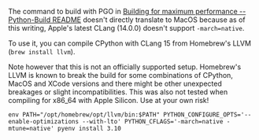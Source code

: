 The command to build with PGO in [Building for maximum performance -- Python-Build README](https://github.com/pyenv/pyenv/blob/master/plugins/python-build/README.md#building-for-maximum-performance) doesn't directly translate to MacOS because as of this writing, Apple's latest CLang (14.0.0) doesn't support `-march=native`.

To use it, you can compile CPython with CLang 15 from Homebrew's LLVM (`brew install llvm`).

Note however that this is not an officially supported setup. Homebrew's LLVM is known to break the build for some combinations of CPython, MacOS and XCode versions and there might be other unexpected breakages or slight incompatibilities. This was also not tested when compiling for x86_64 with Apple Silicon. Use at your own risk!

```
env PATH="/opt/homebrew/opt/llvm/bin:$PATH" PYTHON_CONFIGURE_OPTS='--enable-optimizations --with-lto' PYTHON_CFLAGS='-march=native -mtune=native' pyenv install 3.10
```